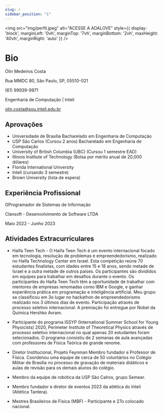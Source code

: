 ```yaml
---
slug: /
sidebar_position: "1"
---
```



<img src="img/perfil.jpeg" alt="ACESSE A ADALOVE" style={{ display: 'block', marginLeft: '0vh', marginTop: '7vh', marginBottom: '2vh', maxHeight: '40vh', marginRight: 'auto' }} />

# Bio

Ólin Medeiros Costa

Rua MMDC 80, São Paulo, SP, 05510-021

(61) 99939-9971

Engenharia de Computação | Inteli

olin.costa@sou.inteli.edu.br

## Aprovações

- Universidade de Brasília
Bacharelado em Engenharia de Computação
- USP São Carlos (Cursou 2 anos)
Bacharelado em Engenharia de Computação
- University of British Columbia (UBC) (Cursou 1 semestre EAD)
- Illinois Institute of Technology (Bolsa por mérito anual de 20,000 dólares)
- Florida International University
- Inteli (cursando 3 semestre)
- Brown University (lista de espera)

## Experiência Profissional

GProgramador de Sistemas de Informação

Clansoft - Desenvolvimento de Software LTDA

Maio 2022 - Junho 2023

## Atividades Extracurriculares

- Haifa Teen Tech - O Haifa Teen Tech é um evento internacional focado em
tecnologia, resolução de problemas e empreendedorismo, realizado no Haifa
Technology Center em Israel. Esta competição reúne 70 estudantes finalistas, com
idades entre 15 e 18 anos, sendo metade de Israel e a outra metade de outros
países. Os participantes são divididos em equipes para trabalhar em desafios
durante o evento. Os participantes do Haifa Teen Tech têm a oportunidade de
trabalhar com mentores de empresas renomadas como IBM e Google, e ganhar
experiência prática em programação e inteligência artificial.
Meu grupo se classificou em 3o lugar no hackathon de empreendedorismo
realizado nos 3 últimos dias de evento. Participação através de processo seletivo
internacional. A premiação foi entregue por Nobel da Química Hershko Avram.

- Participante do programa ISSYP (International Summer School for Young
Physicists) 2020, Perimeter Institute of Theoretical Physics através de processo
seletivo internacional no qual apenas 20 estudantes foram selecionados. O
programa consistiu de 2 semanas de aula avançadas com professores de Física
Teórica de grande renome.

- Diretor Institucional, Projeto Feynman
Membro fundador e Professor de Física. Coordenou uma equipe de cerca de 50
voluntários no Colégio Militar de Brasília no processo de gravação de materiais
didáticos e aulas de revisão para os demais alunos do colégio.

- Membro da equipe de robótica da USP São Calros, grupo Semear.

- Membro fundador e diretor de eventos 2023 da atlética do Inteli (Atlética Tantera).

- Mestres Brasileiros de Física (MBF) - Participante e 27o colocado nacional.
